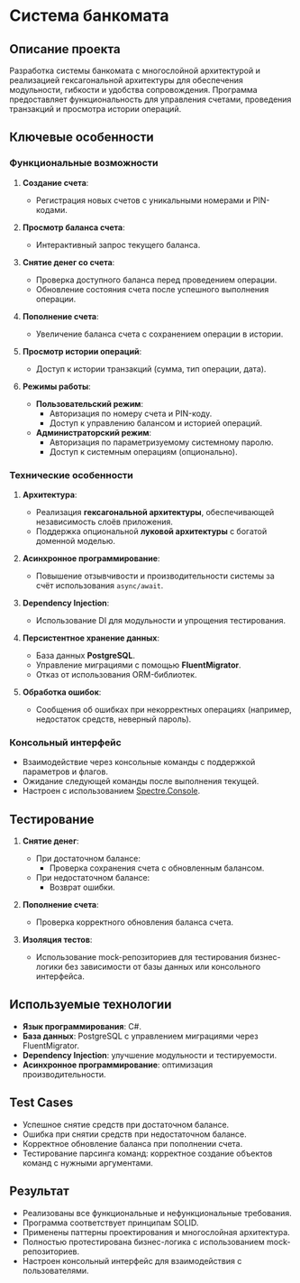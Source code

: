 ﻿# Система банкомата

## Описание проекта

Разработка системы банкомата с многослойной архитектурой и реализацией гексагональной архитектуры для обеспечения модульности, гибкости и удобства сопровождения. Программа предоставляет функциональность для управления счетами, проведения транзакций и просмотра истории операций.

## Ключевые особенности

### Функциональные возможности

1. **Создание счета**:
    - Регистрация новых счетов с уникальными номерами и PIN-кодами.

2. **Просмотр баланса счета**:
    - Интерактивный запрос текущего баланса.

3. **Снятие денег со счета**:
    - Проверка доступного баланса перед проведением операции.
    - Обновление состояния счета после успешного выполнения операции.

4. **Пополнение счета**:
    - Увеличение баланса счета с сохранением операции в истории.

5. **Просмотр истории операций**:
    - Доступ к истории транзакций (сумма, тип операции, дата).

6. **Режимы работы**:
    - **Пользовательский режим**:
        - Авторизация по номеру счета и PIN-коду.
        - Доступ к управлению балансом и историей операций.
    - **Администраторский режим**:
        - Авторизация по параметризуемому системному паролю.
        - Доступ к системным операциям (опционально).

### Технические особенности

1. **Архитектура**:
    - Реализация **гексагональной архитектуры**, обеспечивающей независимость слоёв приложения.
    - Поддержка опциональной **луковой архитектуры** с богатой доменной моделью.

2. **Асинхронное программирование**:
    - Повышение отзывчивости и производительности системы за счёт использования `async/await`.

3. **Dependency Injection**:
    - Использование DI для модульности и упрощения тестирования.

4. **Персистентное хранение данных**:
    - База данных **PostgreSQL**.
    - Управление миграциями с помощью **FluentMigrator**.
    - Отказ от использования ORM-библиотек.

5. **Обработка ошибок**:
    - Сообщения об ошибках при некорректных операциях (например, недостаток средств, неверный пароль).

### Консольный интерфейс

- Взаимодействие через консольные команды с поддержкой параметров и флагов.
- Ожидание следующей команды после выполнения текущей.
- Настроен с использованием [Spectre.Console](https://spectreconsole.net/).

## Тестирование

1. **Снятие денег**:
    - При достаточном балансе:
        - Проверка сохранения счета с обновленным балансом.
    - При недостаточном балансе:
        - Возврат ошибки.

2. **Пополнение счета**:
    - Проверка корректного обновления баланса счета.

3. **Изоляция тестов**:
    - Использование mock-репозиториев для тестирования бизнес-логики без зависимости от базы данных или консольного интерфейса.

## Используемые технологии

- **Язык программирования**: C#.
- **База данных**: PostgreSQL с управлением миграциями через FluentMigrator.
- **Dependency Injection**: улучшение модульности и тестируемости.
- **Асинхронное программирование**: оптимизация производительности.

## Test Cases

- Успешное снятие средств при достаточном балансе.
- Ошибка при снятии средств при недостаточном балансе.
- Корректное обновление баланса при пополнении счета.
- Тестирование парсинга команд: корректное создание объектов команд с нужными аргументами.

## Результат

- Реализованы все функциональные и нефункциональные требования.
- Программа соответствует принципам SOLID.
- Применены паттерны проектирования и многослойная архитектура.
- Полностью протестирована бизнес-логика с использованием mock-репозиториев.
- Настроен консольный интерфейс для взаимодействия с пользователями.